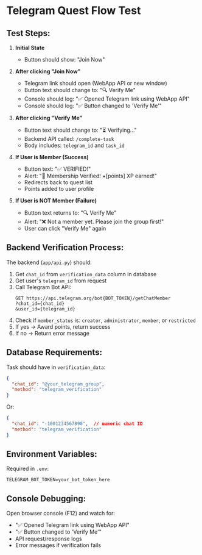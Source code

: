 # Telegram Quest Flow Test

## Test Steps:

1. **Initial State**
   - Button should show: "Join Now"
   
2. **After clicking "Join Now"**
   - Telegram link should open (WebApp API or new window)
   - Button text should change to: "🔍 Verify Me"
   - Console should log: "✅ Opened Telegram link using WebApp API"
   - Console should log: "✅ Button changed to 'Verify Me'"

3. **After clicking "Verify Me"**
   - Button text should change to: "⏳ Verifying..."
   - Backend API called: `/complete-task`
   - Body includes: `telegram_id` and `task_id`

4. **If User is Member (Success)**
   - Button text: "✅ VERIFIED!"
   - Alert: "🎉 Membership Verified! +[points] XP earned!"
   - Redirects back to quest list
   - Points added to user profile

5. **If User is NOT Member (Failure)**
   - Button text returns to: "🔍 Verify Me"
   - Alert: "❌ Not a member yet. Please join the group first!"
   - User can click "Verify Me" again

## Backend Verification Process:

The backend (`app/api.py`) should:
1. Get `chat_id` from `verification_data` column in database
2. Get user's `telegram_id` from request
3. Call Telegram Bot API:
   ```
   GET https://api.telegram.org/bot{BOT_TOKEN}/getChatMember
   ?chat_id={chat_id}
   &user_id={telegram_id}
   ```
4. Check if `member_status` is: `creator`, `administrator`, `member`, or `restricted`
5. If yes → Award points, return success
6. If no → Return error message

## Database Requirements:

Task should have in `verification_data`:
```json
{
  "chat_id": "@your_telegram_group",
  "method": "telegram_verification"
}
```

Or:
```json
{
  "chat_id": "-1001234567890",  // numeric chat ID
  "method": "telegram_verification"
}
```

## Environment Variables:

Required in `.env`:
```
TELEGRAM_BOT_TOKEN=your_bot_token_here
```

## Console Debugging:

Open browser console (F12) and watch for:
- "✅ Opened Telegram link using WebApp API"
- "✅ Button changed to 'Verify Me'"
- API request/response logs
- Error messages if verification fails
